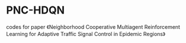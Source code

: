 # PNC-HDQN
codes for paper 《Neighborhood Cooperative Multiagent Reinforcement Learning for Adaptive Traffic Signal Control in Epidemic Regions》
